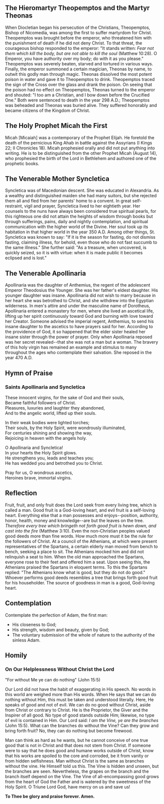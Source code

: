 ## The Hieromartyr Theopemptos and the Martyr Theonas

When Diocletian began his persecution of the Christians, Theopemptos, Bishop of Nicomedia, was among the first to suffer martyrdom for Christ. Theopemptos was brought before the emperor, who threatened him with the punishment of death if he did not deny Christ. To that threat, the courageous bishop responded to the emperor: "It stands written: *Fear not them which kill the body, but are not able to kill the soul* (Matthew 10:28). O Emperor, you have authority over my body; do with it as you please." Theopemptos was severely beaten, starved and tortured in various ways. Finally, the emperor summoned a certain magician, Theonas by name, to outwit this godly man through magic. Theonas dissolved the most potent poison in water and gave it to Theopemptos to drink. Theopemptos traced the sign of the Cross over the glass and drank the poison. On seeing that the poison had no effect on Theopemptos, Theonas turned to the emperor and shouted: "I too am a Christian, and I bow down before the Crucified One." Both were sentenced to death in the year 298 A.D.; Theopemptos was beheaded and Theonas was buried alive. They suffered honorably and became citizens of the Kingdom of Christ.


## The Holy Prophet Micah the First

Micah [Micaiah] was a contemporary of the Prophet Elijah. He foretold the death of the pernicious King Ahab in battle against the Assyrians (I Kings 22; II Chronicles 18). Micah prophesied orally and did not put anything into writing. He is to be distinguished from the other Prophet Micah (August 14), who prophesied the birth of the Lord in Bethlehem and authored one of the prophetic books.


## The Venerable Mother Syncletica

Syncletica was of Macedonian descent. She was educated in Alexandria. As a wealthy and distinguished maiden she had many suitors, but she rejected them all and fled from her parents' home to a convent. In great self-restraint, vigil and prayer, Syncletica lived to her eightieth year. Her counsels to the nuns have always been considered true spiritual pearls, for this righteous one did not attain the heights of wisdom through books but through sufferings, pains, daily and nightly contemplation, and spiritual communication with the higher world of the Divine. Her soul took up its habitation in that higher world in the year 350 A.D. Among other things, St. Syncletica was known to say: "If it is the season for fasting, do not dismiss fasting, claiming illness, for behold, even those who do not fast succumb to the same illness." She further said: "As a treasure, when uncovered, is quickly seized, so it is with virtue: when it is made public it becomes eclipsed and is lost."


## The Venerable Apollinaria

Apollinaria was the daughter of Anthemius, the regent of the adolescent Emperor Theodosius the Younger. She was her father's eldest daughter. His younger daughter was insane. Apollinaria did not wish to marry because in her heart she was betrothed to Christ, and she withdrew into the Egyptian wilderness. In men's attire and under the masculine name of Dorotheus, Apollinaria entered a monastery for men, where she lived an ascetical life, lifting up her spirit continuously toward God and burning with love toward her Creator. Someone advised the imperial regent, Anthemius, to send his insane daughter to the ascetics to have prayers said for her. According to the providence of God, it so happened that the elder sister healed her insane sister through the power of prayer. Only when Apollinaria reposed was her secret revealed--that she was not a man but a woman. The bravery of this holy virgin has remained an example and stimulus to many throughout the ages who contemplate their salvation. She reposed in the year 470 A.D.


## Hymn of Praise

### Saints Apollinaria and Syncletica

These innocent virgins, for the sake of God and their souls,  
Became faithful followers of Christ.  
Pleasures, luxuries and laughter they abandoned,  
And to the angelic world, lifted up their souls.  

In their weak bodies were lighted torches;  
Their souls, by the Holy Spirit, were wondrously illuminated,  
For centuries shining and showing the way,  
Rejoicing in heaven with the angels holy.  

O Apollinaria and Syncletica!  
In your hearts the Holy Spirit glows.  
He strengthens you, leads and teaches you;  
He has wedded you and betrothed you to Christ.  

Pray for us, O wondrous ascetics,  
Heroines brave, immortal virgins.


## Reflection

Fruit, fruit, and only fruit does the Lord seek from every living tree, which is called a man. Good fruit is a God-loving heart, and evil fruit is a self-loving heart. Everything else that a man possesses and enjoys--position, authority, honor, health, money and knowledge--are but the leaves on the tree. *Therefore every tree which bringeth not forth good fruit is hewn down, and cast into the fire* (Matthew 3:10). Even the non-Christian peoples valued good deeds more than fine words. How much more must it be the rule for the followers of Christ. At a council of the Athenians, at which were present representatives of the Spartans, a certain elderly man moved from bench to bench, seeking a place to sit. The Athenians mocked him and did not relinquish a seat to him. When the old man approached the Spartans, everyone rose to their feet and offered him a seat. Upon seeing this, the Athenians praised the Spartans in eloquent terms. To this the Spartans replied: "The Athenians know what is good, but they do not do good." Whoever performs good deeds resembles a tree that brings forth good fruit for his householder. The source of goodness in man is a good, God-loving heart.


## Contemplation

Contemplate the perfection of Adam, the first man:

- His closeness to God;
- His strength, wisdom and beauty, given by God;
- The voluntary submission of the whole of nature to the authority of the sinless Adam.


## Homily

### On Our Helplessness Without Christ the Lord

"For without Me ye can do nothing" (John 15:5)  

Our Lord did not have the habit of exaggerating in His speech. No words in this world are weighed more than His words. When He says that we can do nothing without Him, this must be taken and understood literally. Here, He speaks of good and not of evil. We can do no good without Christ, aside from Christ or contrary to Christ. He is the Proprietor, the Giver and the Inspirer of all good. No type of good stands outside Him; likewise, no type of evil is contained in Him. Our Lord said: *I am the Vine, ye are the branches* (John 15:5). What can the branches do without the Vine? Can they grow and bring forth fruit? No, they can do nothing but become firewood.  

Man can think as hard as he wants, but he cannot conceive of one true good that is not in Christ and that does not stem from Christ. If someone were to say that he does good and humane works outside of Christ, know that his works are spoiled to the core and corroded, be it from vanity or from hidden selfishness. Man without Christ is the same as branches without the vine. He Himself told us this. The Vine is hidden and unseen, but the branches are seen. Nevertheless, the grapes on the branch and the branch itself depend on the Vine. The Vine of all-encompassing good grows from the heart of God the Father and is watered by the sweetness of the Holy Spirit. O Triune Lord God, have mercy on us and save us!  

**To Thee be glory and praise forever. Amen.**

